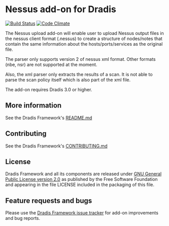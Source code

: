 # Nessus add-on for Dradis

[![Build Status](https://secure.travis-ci.org/dradis/dradis-nessus.png?branch=master)](http://travis-ci.org/dradis/dradis-nessus) [![Code Climate](https://codeclimate.com/github/dradis/dradis-nessus.png)](https://codeclimate.com/github/dradis/dradis-nessus.png)

The Nessus upload add-on will enable user to upload Nessus output files in the nessus client format (.nessus) to create a structure of nodes/notes that contain the same information about the hosts/ports/services as the original file.

The parser only supports version 2 of nessus xml format. Other formats (nbe, nsr) are not supported at the moment.

Also, the xml parser only extracts the results of a scan. It is not able to parse the scan policy itself which is also part of the xml file.

The add-on requires Dradis 3.0 or higher.


## More information

See the Dradis Framework's [README.md](https://github.com/dradis/dradis-ce/blob/develop/README.md)


## Contributing

See the Dradis Framework's [CONTRIBUTING.md](https://github.com/dradis/dradis-ce/blob/develop/CONTRIBUTING.md)


## License

Dradis Framework and all its components are released under [GNU General Public License version 2.0](http://www.gnu.org/licenses/old-licenses/gpl-2.0.html) as published by the Free Software Foundation and appearing in the file LICENSE included in the packaging of this file.


## Feature requests and bugs

Please use the [Dradis Framework issue tracker](https://github.com/dradis/dradis-ce/issues) for add-on improvements and bug reports.
